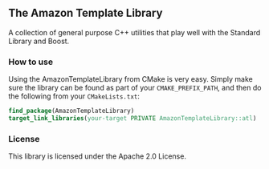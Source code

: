 ## The Amazon Template Library

A collection of general purpose C++ utilities that play well with the Standard
Library and Boost.

### How to use

Using the AmazonTemplateLibrary from CMake is very easy. Simply make sure the
library can be found as part of your `CMAKE_PREFIX_PATH`, and then do the
following from your `CMakeLists.txt`:

```cmake
find_package(AmazonTemplateLibrary)
target_link_libraries(your-target PRIVATE AmazonTemplateLibrary::atl)
```

### License

This library is licensed under the Apache 2.0 License.
